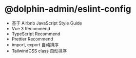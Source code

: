 # @dolphin-admin/eslint-config

- 基于 Airbnb JavaScript Style Guide
- Vue 3 Recommend
- TypeScript Recommend
- Prettier Recommend
- import, export 自动排序
- TailwindCSS class 自动排序
